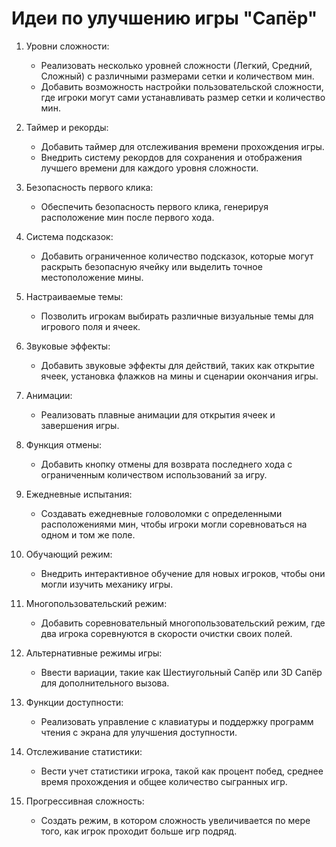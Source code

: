 # Идеи по улучшению игры "Сапёр"

1. Уровни сложности:
   - Реализовать несколько уровней сложности (Легкий, Средний, Сложный) с различными размерами сетки и количеством мин.
   - Добавить возможность настройки пользовательской сложности, где игроки могут сами устанавливать размер сетки и количество мин.

2. Таймер и рекорды:
   - Добавить таймер для отслеживания времени прохождения игры.
   - Внедрить систему рекордов для сохранения и отображения лучшего времени для каждого уровня сложности.

3. Безопасность первого клика:
   - Обеспечить безопасность первого клика, генерируя расположение мин после первого хода.

4. Система подсказок:
   - Добавить ограниченное количество подсказок, которые могут раскрыть безопасную ячейку или выделить точное местоположение мины.

5. Настраиваемые темы:
   - Позволить игрокам выбирать различные визуальные темы для игрового поля и ячеек.

6. Звуковые эффекты:
   - Добавить звуковые эффекты для действий, таких как открытие ячеек, установка флажков на мины и сценарии окончания игры.

7. Анимации:
   - Реализовать плавные анимации для открытия ячеек и завершения игры.

8. Функция отмены:
   - Добавить кнопку отмены для возврата последнего хода с ограниченным количеством использований за игру.

9. Ежедневные испытания:
   - Создавать ежедневные головоломки с определенными расположениями мин, чтобы игроки могли соревноваться на одном и том же поле.

10. Обучающий режим:
    - Внедрить интерактивное обучение для новых игроков, чтобы они могли изучить механику игры.

11. Многопользовательский режим:
    - Добавить соревновательный многопользовательский режим, где два игрока соревнуются в скорости очистки своих полей.

12. Альтернативные режимы игры:
    - Ввести вариации, такие как Шестиугольный Сапёр или 3D Сапёр для дополнительного вызова.

13. Функции доступности:
    - Реализовать управление с клавиатуры и поддержку программ чтения с экрана для улучшения доступности.

14. Отслеживание статистики:
    - Вести учет статистики игрока, такой как процент побед, среднее время прохождения и общее количество сыгранных игр.

15. Прогрессивная сложность:
    - Создать режим, в котором сложность увеличивается по мере того, как игрок проходит больше игр подряд.
